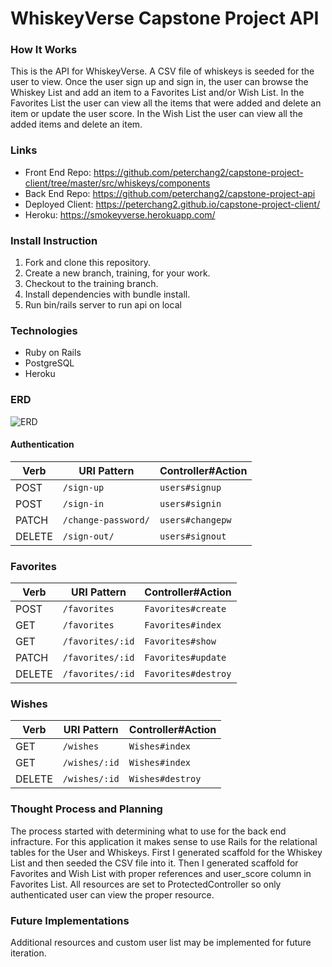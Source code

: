 # WhiskeyVerse Capstone Project API

### How It Works
This is the API for WhiskeyVerse. A CSV file of whiskeys is seeded for the user to view. Once the user sign up and sign in, the user can browse the Whiskey List and add an item to a Favorites List and/or Wish List. In the Favorites List the user can view all the items that were added and delete an item or update the user score. In the Wish List the user can view all the added items and delete an item.

### Links
- Front End Repo: https://github.com/peterchang2/capstone-project-client/tree/master/src/whiskeys/components
- Back End Repo: https://github.com/peterchang2/capstone-project-api
- Deployed Client: https://peterchang2.github.io/capstone-project-client/
- Heroku: https://smokeyverse.herokuapp.com/

### Install Instruction
1. Fork and clone this repository.
2. Create a new branch, training, for your work.
3. Checkout to the training branch.
4. Install dependencies with bundle install.
5. Run bin/rails server to run api on local

### Technologies
* Ruby on Rails
* PostgreSQL
* Heroku

### ERD
![ERD](https://i.imgur.com/YwW5A2g.jpg?1)

#### Authentication
| Verb   | URI Pattern            | Controller#Action |
|--------|------------------------|-------------------|
| POST   | `/sign-up`             | `users#signup`    |
| POST   | `/sign-in`             | `users#signin`    |
| PATCH  | `/change-password/`    | `users#changepw`  |
| DELETE | `/sign-out/`           | `users#signout`   |

### Favorites
| Verb   | URI Pattern            | Controller#Action |
|--------|------------------------|-------------------|
| POST   | `/favorites`           | `Favorites#create`|
| GET    | `/favorites`           | `Favorites#index` |
| GET    | `/favorites/:id`       | `Favorites#show`  |
| PATCH  | `/favorites/:id`       | `Favorites#update`|
| DELETE | `/favorites/:id`       | `Favorites#destroy`|

### Wishes
| Verb   | URI Pattern            | Controller#Action |
|--------|------------------------|-------------------|
| GET    | `/wishes`              | `Wishes#index`    |
| GET    | `/wishes/:id`          | `Wishes#index`    |
| DELETE | `/wishes/:id`          | `Wishes#destroy`  |

### Thought Process and Planning
The process started with determining what to use for the back end infracture. For this application it makes sense to use Rails for the relational tables for the User and Whiskeys. First I generated scaffold for the Whiskey List and then seeded the CSV file into it. Then I generated scaffold for Favorites and Wish List with proper references and user_score column in Favorites List. All resources are set to ProtectedController so only authenticated user can view the proper resource.

### Future Implementations
Additional resources and custom user list may be implemented for future iteration.
